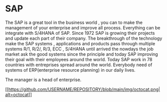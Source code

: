 # SAP 
The SAP is a great tool in the business world , you can to make the management of your enterprise and improve all process. Everything can be integrate with S/4HANA of SAP. Since 1972 SAP is growing their projects and update each part of their company. The breakthrough of the technology make the SAP systems , applications and products pass through multiple systems  R/1, R/2/, R/3, ECC , S/4HANA until arrived the nowdays the job market ask the good systems since the principle and today SAP improving their goal with their employees around the world. Today SAP work in 78 countries with entreprises spread around the world.
Everybody need of systems of ERP(enterprise resource planning) in our daily lives.

The manager is a head of enterprise.

[[https://github.com/USERNAME/REPOSITORY/blob/main/img/octocat.png|alt=octocat]]

